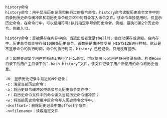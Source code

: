     history命令
    history命令：用于显示历史记录和执行过的指令命令。history命令读取历史命令文件中的目录到历史命令缓冲区和将历史命令缓冲区中的目录写入命令文件。该命令单独使用时，仅显示历史命令，在命令行中，可以使用符号!执行指定序号的历史命令。例如，要执行第2个历史命令，则输入!2。
    
    history命令：是被保存在内存中的，当退出或者登录shell时，会自动保存或读取。在内存中，历史命令仅能够存储1000条历史命令，该数量是由环境变量 HISTSIZE进行控制。默认是不显示命令的执行时间，命令的执行时间，history 已经记录，只是没有显示。
    
    注：如想查询某个用户在系统上执行了什么命令，可以使用root用户身份登录系统，检查Home目录下的用户主目录下的“.bash_history”文件，该文件记录了用户所使用的命令和历史信息。
        
```
-N: 显示历史记录中最近的N个记录；
-c：清空当前历史命令；
-a：将历史命令缓冲区中命令写入历史命令文件中；
-r：将历史命令文件中的命令读入当前历史命令缓冲区；
-w：将当前历史命令缓冲区命令写入历史命令文件中;
-d<offset>：删除历史记录中第offset个命令
-n<filename>：读取指定文件
```
    